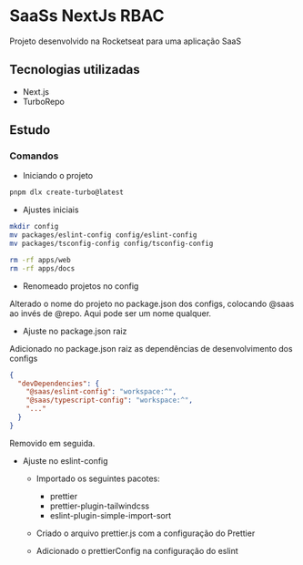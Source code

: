 # SaaSs NextJs RBAC

Projeto desenvolvido na Rocketseat para uma aplicação SaaS

## Tecnologias utilizadas

- Next.js
- TurboRepo

## Estudo

### Comandos

- Iniciando o projeto

```bash
pnpm dlx create-turbo@latest
```

- Ajustes iniciais

```bash
mkdir config
mv packages/eslint-config config/eslint-config
mv packages/tsconfig-config config/tsconfig-config

rm -rf apps/web
rm -rf apps/docs
```

- Renomeado projetos no config

Alterado o nome do projeto no package.json dos configs, colocando @saas ao invés de @repo. Aqui pode ser um nome qualquer.

- Ajuste no package.json raiz

Adicionado no package.json raiz as dependências de desenvolvimento dos configs

```json
{
  "devDependencies": {
    "@saas/eslint-config": "workspace:^",
    "@saas/typescript-config": "workspace:^",
    "..."
  }
}
```
Removido em seguida.

- Ajuste no eslint-config

  * Importado os seguintes pacotes:
    * prettier
    * prettier-plugin-tailwindcss
    * eslint-plugin-simple-import-sort

  * Criado o arquivo prettier.js com a configuração do Prettier
  * Adicionado o prettierConfig na configuração do eslint
